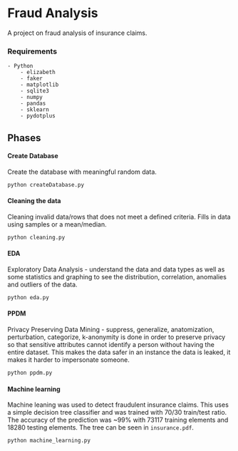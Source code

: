 # Fraud Analysis 
A project on fraud analysis of insurance claims.

### Requirements

    - Python
        - elizabeth
        - faker
        - matplotlib
        - sqlite3
        - numpy
        - pandas
        - sklearn
        - pydotplus

## Phases

#### Create Database
Create the database with meaningful random data.
```bash
python createDatabase.py
```
            
#### Cleaning the data
Cleaning invalid data/rows that does not meet a defined criteria. Fills in data using samples or a mean/median.
```bash
python cleaning.py

```    
#### EDA
Exploratory Data Analysis - understand the data and data types as well as some statistics and graphing to see the distribution, correlation, anomalies and outliers of the data. 
```bash
python eda.py
```
    
 
#### PPDM
Privacy Preserving Data Mining - suppress, generalize, anatomization, perturbation, categorize, k-anonymity is done in order to preserve privacy so that sensitive attributes cannot identify a person without having the entire dataset. This makes the data safer in an instance the data is leaked, it makes it harder to impersonate someone.  
```bash
python ppdm.py
```
    
#### Machine learning
Machine leaning was used to detect fraudulent insurance claims. This uses a simple decision tree classifier and was trained with 70/30 train/test ratio. The accuracy of the prediction was ~99% with 73117 training elements and 18280 testing elements. The tree can be seen in `insurance.pdf`.  
```bash
python machine_learning.py
```    
 

 
